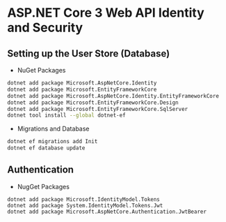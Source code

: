 # ASP.NET Core 3 Web API Identity and Security

## Setting up the User Store (Database)

- NuGet Packages

```sh
dotnet add package Microsoft.AspNetCore.Identity
dotnet add package Microsoft.EntityFrameworkCore
dotnet add package Microsoft.AspNetCore.Identity.EntityFrameworkCore
dotnet add package Microsoft.EntityFrameworkCore.Design
dotnet add package Microsoft.EntityFrameworkCore.SqlServer
dotnet tool install --global dotnet-ef
```

- Migrations and Database

```sh
dotnet ef migrations add Init
dotnet ef database update
```

## Authentication

- NugGet Packages

```
dotnet add package Microsoft.IdentityModel.Tokens
dotnet add package System.IdentityModel.Tokens.Jwt
dotnet add package Microsoft.AspNetCore.Authentication.JwtBearer
```
